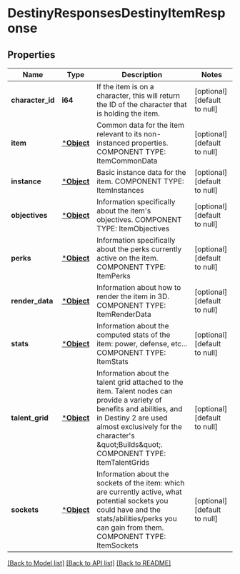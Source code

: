 # DestinyResponsesDestinyItemResponse

## Properties
Name | Type | Description | Notes
------------ | ------------- | ------------- | -------------
**character_id** | **i64** | If the item is on a character, this will return the ID of the character that is holding the item. | [optional] [default to null]
**item** | [***Object**](Object.md) | Common data for the item relevant to its non-instanced properties.  COMPONENT TYPE: ItemCommonData | [optional] [default to null]
**instance** | [***Object**](Object.md) | Basic instance data for the item.  COMPONENT TYPE: ItemInstances | [optional] [default to null]
**objectives** | [***Object**](Object.md) | Information specifically about the item&#39;s objectives.  COMPONENT TYPE: ItemObjectives | [optional] [default to null]
**perks** | [***Object**](Object.md) | Information specifically about the perks currently active on the item.  COMPONENT TYPE: ItemPerks | [optional] [default to null]
**render_data** | [***Object**](Object.md) | Information about how to render the item in 3D.  COMPONENT TYPE: ItemRenderData | [optional] [default to null]
**stats** | [***Object**](Object.md) | Information about the computed stats of the item: power, defense, etc...  COMPONENT TYPE: ItemStats | [optional] [default to null]
**talent_grid** | [***Object**](Object.md) | Information about the talent grid attached to the item. Talent nodes can provide a variety of benefits and abilities, and in Destiny 2 are used almost exclusively for the character&#39;s \&quot;Builds\&quot;.  COMPONENT TYPE: ItemTalentGrids | [optional] [default to null]
**sockets** | [***Object**](Object.md) | Information about the sockets of the item: which are currently active, what potential sockets you could have and the stats/abilities/perks you can gain from them.  COMPONENT TYPE: ItemSockets | [optional] [default to null]

[[Back to Model list]](../README.md#documentation-for-models) [[Back to API list]](../README.md#documentation-for-api-endpoints) [[Back to README]](../README.md)


